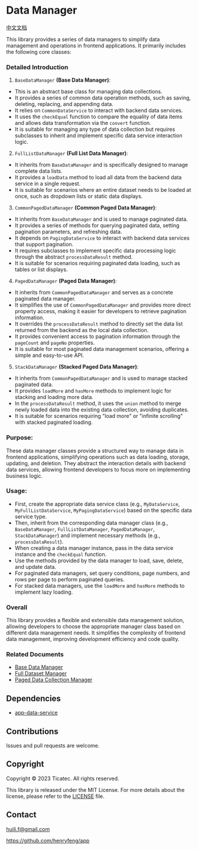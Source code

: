 # Data Manager

[中文文档](./README-CN.md)

This library provides a series of data managers to simplify data management and operations in frontend applications. It primarily includes the following core classes:

### Detailed Introduction

1. `BaseDataManager` **(Base Data Manager)**:

* This is an abstract base class for managing data collections.
* It provides a series of common data operation methods, such as saving, deleting, replacing, and appending data.
* It relies on `CommonDataService` to interact with backend data services.
* It uses the `checkEqual` function to compare the equality of data items and allows data transformation via the `convert` function.
* It is suitable for managing any type of data collection but requires subclasses to inherit and implement specific data service interaction logic.

2. `FullListDataManager` **(Full List Data Manager)**:

* It inherits from `BaseDataManager` and is specifically designed to manage complete data lists.
* It provides a `loadData` method to load all data from the backend data service in a single request.
* It is suitable for scenarios where an entire dataset needs to be loaded at once, such as dropdown lists or static data displays.

3. `CommonPagedDataManager` **(Common Paged Data Manager)**:

* It inherits from `BaseDataManager` and is used to manage paginated data.
* It provides a series of methods for querying paginated data, setting pagination parameters, and refreshing data.
* It depends on `PagingDataService` to interact with backend data services that support pagination.
* It requires subclasses to implement specific data processing logic through the abstract `processDataResult` method.
* It is suitable for scenarios requiring paginated data loading, such as tables or list displays.

4. `PagedDataManager` **(Paged Data Manager)**:

* It inherits from `CommonPagedDataManager` and serves as a concrete paginated data manager.
* It simplifies the use of `CommonPagedDataManager` and provides more direct property access, making it easier for developers to retrieve pagination information.
* It overrides the `processDataResult` method to directly set the data list returned from the backend as the local data collection.
* It provides convenient access to pagination information through the `pageCount` and `pageNo` properties.
* It is suitable for most paginated data management scenarios, offering a simple and easy-to-use API.

5. `StackDataManager` **(Stacked Paged Data Manager)**:

* It inherits from `CommonPagedDataManager` and is used to manage stacked paginated data.
* It provides `loadMore` and `hasMore` methods to implement logic for stacking and loading more data.
* In the `processDataResult` method, it uses the `union` method to merge newly loaded data into the existing data collection, avoiding duplicates.
* It is suitable for scenarios requiring "load more" or "infinite scrolling" with stacked paginated loading.

### Purpose:
These data manager classes provide a structured way to manage data in frontend applications, simplifying operations such as data loading, storage, updating, and deletion. They abstract the interaction details with backend data services, allowing frontend developers to focus more on implementing business logic.

### Usage:
* First, create the appropriate data service class (e.g., `MyDataService`, `MyFullListDataService`, `MyPagingDataService`) based on the specific data service type.
* Then, inherit from the corresponding data manager class (e.g., `BaseDataManager`, `FullListDataManager`, `PagedDataManager`, `StackDataManager`) and implement necessary methods (e.g., `processDataResult`).
* When creating a data manager instance, pass in the data service instance and the `checkEqual` function.
* Use the methods provided by the data manager to load, save, delete, and update data.
* For paginated data managers, set query conditions, page numbers, and rows per page to perform paginated queries.
* For stacked data managers, use the `loadMore` and `hasMore` methods to implement lazy loading.

### Overall
This library provides a flexible and extensible data management solution, allowing developers to choose the appropriate manager class based on different data management needs. It simplifies the complexity of frontend data management, improving development efficiency and code quality.

### Related Documents

* [Base Data Manager](./README-BASE.md)
* [Full Dataset Manager](./README-FULL.md)
* [Paged Data Collection Manager](./README-PAGED.md)


## Dependencies

* [app-data-service](https://www.npmjs.com/package/@ticatec/app-data-service)

## Contributions

Issues and pull requests are welcome.

## Copyright

Copyright © 2023 Ticatec. All rights reserved.

This library is released under the MIT License. For more details about the license, please refer to the [LICENSE](LICENSE) file.

## Contact

huili.f@gmail.com

https://github.com/henryfeng/app